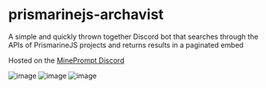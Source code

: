 # prismarinejs-archavist
 A simple and quickly thrown together Discord bot that searches through the APIs of PrismarineJS projects and returns results in a paginated embed

 Hosted on the [MinePrompt Discord](https://discord.gg/5FV56jKwpk)

![image](https://i.imgur.com/H9JSgTk.png)
![image](https://i.imgur.com/pRfn8xa.png)
![image](https://i.imgur.com/iTQnW1o.png)